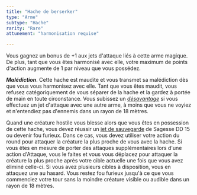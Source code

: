 ```yaml
---
title: "Hache de berserker"
type: "Arme"
subtype: "Hache"
rarity: "Rare"
attunement: "harmonisation requise"

---
```

Vous gagnez un bonus de +1 aux jets d'attaque liés à cette arme magique. De plus, tant que vous êtes harmonisé avec elle, votre maximum de points d'action augmente de 1 par niveau que vous possédez.

_**Malédiction**_. Cette hache est maudite et vous transmet sa malédiction dès que vous vous harmonisez avec elle. Tant que vous êtes maudit, vous refusez catégoriquement de vous séparer de la hache et la gardez à portée de main en toute circonstance. Vous subissez un [_désavantage_](/utiliser-les-caracteristiques/#avantage-et-desavantage) si vous effectuez un jet d'attaque avec une autre arme, à moins que vous ne voyiez et n'entendiez pas d'ennemis dans un rayon de 18 mètres.

Quand une créature hostile vous blesse alors que vous êtes en possession de cette hache, vous devez réussir un [jet de sauvegarde](/utiliser-les-caracteristiques/#jets-de-sauvegarde) de Sagesse DD 15 ou devenir fou furieux. Dans ce cas, vous devez utiliser votre action du round pour attaquer la créature la plus proche de vous avec la hache. Si vous êtes en mesure de porter des attaques supplémentaires lors d'une action d'Attaque, vous le faites et vous vous déplacez pour attaquer la créature la plus proche après votre cible actuelle une fois que vous avez éliminé celle-ci. Si vous avez plusieurs cibles à disposition, vous en attaquez une au hasard. Vous restez fou furieux jusqu'à ce que vous commenciez votre tour sans la moindre créature visible ou audible dans un rayon de 18 mètres.
